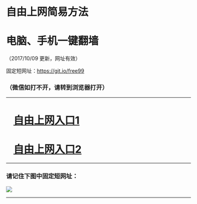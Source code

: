 ﻿# 自由上网简易方法

# 电脑、手机一键翻墙

（2017/10/09 更新，网址有效）

固定短网址：https://git.io/free99

### （微信如打不开，请转到浏览器打开）


***





# &nbsp;&nbsp; <a href="http://ft93231647.fwq-tz-1001.info/fwqtz01.html?t=1009001342 " target="_blank">自由上网入口1</a>
# &nbsp;&nbsp; <a href="http://ft3016816699.fwq-tz-1002.info/fwqtz02.html?t=10090013145 " target="_blank">自由上网入口2</a>
***

### 请记住下图中固定短网址：

<img src="https://s3-us-west-2.amazonaws.com/fwq-1001/yjfq-20170905okok.png" /> 


***

